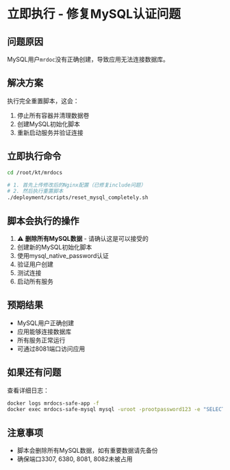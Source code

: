 # 立即执行 - 修复MySQL认证问题

## 问题原因
MySQL用户`mrdoc`没有正确创建，导致应用无法连接数据库。

## 解决方案
执行完全重置脚本，这会：
1. 停止所有容器并清理数据卷
2. 创建MySQL初始化脚本
3. 重新启动服务并验证连接

## 立即执行命令

```bash
cd /root/kt/mrdocs

# 1. 首先上传修改后的Nginx配置（已修复include问题）
# 2. 然后执行重置脚本
./deployment/scripts/reset_mysql_completely.sh
```

## 脚本会执行的操作
1. ⚠️ **删除所有MySQL数据** - 请确认这是可以接受的
2. 创建新的MySQL初始化脚本
3. 使用mysql_native_password认证
4. 验证用户创建
5. 测试连接
6. 启动所有服务

## 预期结果
- MySQL用户正确创建
- 应用能够连接数据库
- 所有服务正常运行
- 可通过8081端口访问应用

## 如果还有问题
查看详细日志：
```bash
docker logs mrdocs-safe-app -f
docker exec mrdocs-safe-mysql mysql -uroot -prootpassword123 -e "SELECT user, host FROM mysql.user WHERE user='mrdoc';"
```

## 注意事项
- 脚本会删除所有MySQL数据，如有重要数据请先备份
- 确保端口3307, 6380, 8081, 8082未被占用